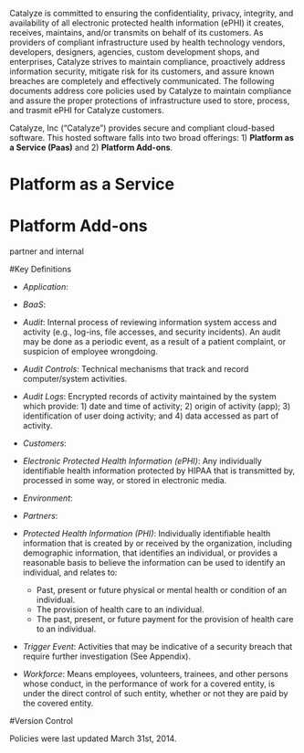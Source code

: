 Catalyze is committed to ensuring the confidentiality, privacy, integrity, and availability of all electronic protected health information (ePHI) it creates, receives, maintains, and/or transmits on behalf of its customers. As providers of compliant infrastructure used by health technology vendors, developers, designers, agencies, custom development  shops, and enterprises, Catalyze strives to maintain compliance, proactively address information security, mitigate risk for its customers, and assure known breaches are completely and effectively communicated. The following documents address core policies used by Catalyze to maintain compliance and assure the proper protections of infrastructure used to store, process, and trasmit ePHI for Catalyze customers.


Catalyze, Inc (“Catalyze”) provides secure and compliant cloud-based software. This hosted software falls into two broad offerings: 1) **Platform as a Service (Paas)** and 2) **Platform Add-ons**.

Platform as a Service
==================


Platform Add-ons
==================

partner and internal


#Key Definitions

* *Application*:

* *BaaS*:

* *Audit*:  Internal process of reviewing information system access and activity (e.g., log-ins, file accesses, and security incidents).  An audit may be done as a periodic event, as a result of a patient complaint, or suspicion of employee wrongdoing.

* *Audit Controls*:  Technical mechanisms that track and record computer/system activities.* *Audit Logs*:  Encrypted records of activity maintained by the system which provide:  1) date and time of activity; 2) origin of activity (app); 3) identification of user doing activity; and 4) data accessed as part of activity.

* *Customers*:

* *Electronic Protected Health Information (ePHI)*:  Any individually identifiable health information protected by HIPAA that is transmitted by, processed in some way, or stored in electronic media. 

* *Environment*:

* *Partners*:* *Protected Health Information (PHI)*:  Individually identifiable health information that is created by or received by the organization, including demographic information, that identifies an individual, or provides a reasonable basis to believe the information can be used to identify an individual, and relates to:  	* Past, present or future physical or mental health or condition of an individual.
	* The provision of health care to an individual.
	* The past, present, or future payment for the provision of health care to an individual.* *Trigger Event*:  Activities that may be indicative of a security breach that require further investigation (See Appendix).* *Workforce*:  Means employees, volunteers, trainees, and other persons whose conduct, in the performance of work for a covered entity, is under the direct control of such entity, whether or not they are paid by the covered entity. #Version Control

Policies were last updated March 31st, 2014.